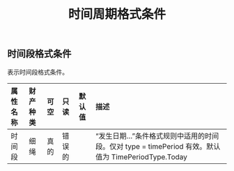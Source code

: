 ﻿---
title: 时间周期格式条件
second_title: Aspose.Cells Cloud Documen
type: docs
url: /zh/specification/model/timeperiodformatcondition/
description: Aspose.Cells 云模型规范：TimePeriodFormatCondition。轻松处理 Excel 和其他电子表格文档，具有打开、生成、编辑、拆分、合并、比较和转换等功能
kwords: Excel，Office，电子表格，云 REST API，TimePeriodFormatCondition
weight: 50
---
## **时间段格式条件**

表示时间段格式条件。

|属性名称|财产种类|可空|只读|默认值|描述|
|:- |:- |:- |:- |:- |:- |
|时间段|细绳|真的|错误的|| “发生日期…”条件格式规则中适用的时间段。仅对 type = timePeriod 有效。默认值为 TimePeriodType.Today|

